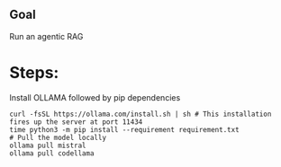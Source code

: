 ## Goal

Run an agentic RAG

# Steps:

Install OLLAMA followed by pip dependencies

```commandline
curl -fsSL https://ollama.com/install.sh | sh # This installation fires up the server at port 11434
time python3 -m pip install --requirement requirement.txt
# Pull the model locally 
ollama pull mistral
ollama pull codellama 
```
